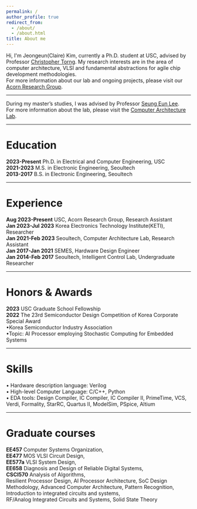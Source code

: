 ```yaml
---
permalink: /
author_profile: true
redirect_from: 
  - /about/
  - /about.html
title: About me
---
```

Hi, I'm Jeongeun(Claire) Kim, currently a Ph.D. student at USC, advised by Professor [Christopher Torng](https://ctorng.com). My research interests are in the area of computer architecture, VLSI and fundamental abstractions for agile chip development methodologies.  
For more information about our lab and ongoing projects, please visit our [Acorn Research Group](https://acorn-research.usc.edu).

------
During my master’s studies, I was advised by Professor [Seung Eun Lee](https://soc.seoultech.ac.kr/Professor/Professor.html).  
For more information about the lab, please visit the [Computer Architecture Lab](https://soc.seoultech.ac.kr/).

------

Education
======
**2023-Present** Ph.D. in Electrical and Computer Engineering, USC  
**2021-2023** M.S. in Electronic Engineering, Seoultech  
**2013-2017** B.S. in Electronic Engineering, Seoultech  


------

Experience
======
**Aug 2023-Present** USC, Acorn Research Group, Research Assistant   
**Jan 2023-Jul 2023** Korea Electronics Technology Institute(KETI), Researcher  
**Jan 2021-Feb 2023** Seoultech, Computer Architecture Lab, Research Assistant  
**Jan 2017-Jan 2021** SEMES, Hardware Design Engineer  
**Jan 2014-Feb 2017** Seoultech, Intelligent Control Lab, Undergraduate Researcher


------

Honors & Awards
======
**2023** USC Graduate School Fellowship  
**2022** The 23rd Semiconductor Design Competition of Korea Corporate Special Award  
      •Korea Semiconductor Industry Association  
      •Topic: AI Processor employing Stochastic Computing for Embedded Systems  
     
------

Skills  
======
• Hardware description language: Verilog  
• High-level Computer Language: C/C++, Python  
• EDA tools: Design Compiler, IC Compiler, IC Compiler II, PrimeTime, VCS, Verdi, Formality, StarRC, Quartus II, ModelSim, PSpice, Altium  


------

Graduate courses
======
**EE457** Computer Systems Organization,  
**EE477** MOS VLSI Circuit Design,    
**EE577a** VLSI System Design,    
**EE658** Diagnosis and Design of Reliable Digital Systems,  
**CSCI570** Analysis of Algorithms,   
Resilient Processor Design, AI Processor Architecture, 
SoC Design Methodology, Advanced Computer Architecture, 
Pattern Recognition, Introduction to integrated circuits and systems,  
RF/Analog Integrated Circuits and Systems, Solid State Theory



